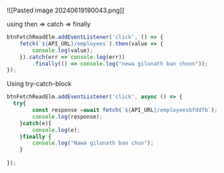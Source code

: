 ![[Pasted image 20240619190043.png]]

using then => catch => finally
```js
btnFetchReadElm.addEventListener('click', () => {  
    fetch(`${API_URL}/employees`).then(value => {  
        console.log(value);  
    }).catch(err => console.log(err))  
        .finally(() => console.log("newa gilunath ban choon"));  
});
```


Using try-catch-block

```js
btnFetchReadElm.addEventListener('click', async () => {  
  try{  
        const response =await fetch(`${API_URL}/employeesbfddfb`);  
        console.log(response);  
    }catch(e){  
        console.log(e);  
    }finally {  
        console.log("Nawa gilunath ban chun");  
    }  
  
});
```